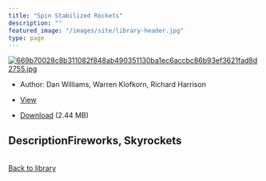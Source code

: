 ```yaml
---
title: "Spin Stabilized Rockets"
description: ""
featured_image: "/images/site/library-header.jpg"
type: page
---
```


<a href="https://drive.google.com/uc?export=view&id=1htgiMLllEF9O5G4jwx9tmE7cBk4xi0tZ" target="_blank">![669b70028c8b311082f848ab490351130ba1ec6accbc86b93ef3621fad8d2755.jpg](/images/library/669b70028c8b311082f848ab490351130ba1ec6accbc86b93ef3621fad8d2755.jpg)</a>
* Author: Dan Williams, Warren Klofkorn, Richard Harrison
* <a href="https://drive.google.com/uc?export=view&id=1htgiMLllEF9O5G4jwx9tmE7cBk4xi0tZ" target="_blank">View</a>

* [Download](https://drive.google.com/uc?export=download&id=1htgiMLllEF9O5G4jwx9tmE7cBk4xi0tZ) (2.44 MB)

## DescriptionFireworks, Skyrockets

<br />[Back to library](/library/)
